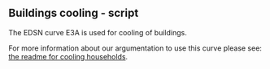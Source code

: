 ## Buildings cooling - script

The EDSN curve E3A is used for cooling of buildings.

For more information about our argumentation to use this curve please see:
 [the readme for cooling households]( https://github.com/quintel/etdataset-public/blob/master/curves/demand/households/cooling/README.md).
 
